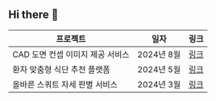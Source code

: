 ## Hi there 👋

<!--
**Whitejxcho/Whitejxcho** is a ✨ _special_ ✨ repository because its `README.md` (this file) appears on your GitHub profile.

Here are some ideas to get you started:

- 🔭 I’m currently working on ...
- 🌱 I’m currently learning ...
- 👯 I’m looking to collaborate on ...
- 🤔 I’m looking for help with ...
- 💬 Ask me about ...
- 📫 How to reach me: ...
- 😄 Pronouns: ...
- ⚡ Fun fact: ...
-->

프로젝트  | 일자 | 링크
---------  | ----|-----
CAD 도면 컨셉 이미지 제공 서비스 | 2024년 8월 | [링크](https://github.com/Whitejxcho/2408_PJ_CAD_SfacSolution)
환자 맞춤형 식단 추천 플랫폼 | 2024년 5월 | [링크](https://github.com/Whitejxcho/Medi-co-food)
올바른 스쿼트 자세 판별 서비스 | 2024년 3월 | [링크](https://whimsical-cardinal-9c1.notion.site/_-3c07829ed496496c9b5be4286801d193)
